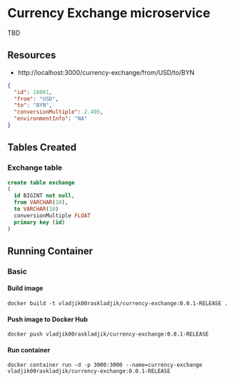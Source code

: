 # Currency Exchange microservice

TBD

## Resources

- http://localhost:3000/currency-exchange/from/USD/to/BYN

```json
{
  "id": 10001,
  "from": "USD",
  "to": "BYN",
  "conversionMultiple": 2.495,
  "environmentInfo": "NA"
}
```

## Tables Created

### Exchange table

```sql
create table exchange
(
  id BIGINT not null,
  from VARCHAR(10),
  to VARCHAR(10)
  conversionMultiple FLOAT
  primary key (id)
)
```

## Running Container

### Basic

#### Build image

```text
docker build -t vladjik00raskladjik/currency-exchange:0.0.1-RELEASE .
```

#### Push image to Docker Hub

```text
docker push vladjik00raskladjik/currency-exchange:0.0.1-RELEASE
```

#### Run container

```text
docker container run -d -p 3000:3000 --name=currency-exchange vladjik00raskladjik/currency-exchange:0.0.1-RELEASE
```
